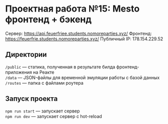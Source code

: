 # Проектная работа №15: Mesto фронтенд + бэкенд

Сервер: https://api.feuerfriee.students.nomoreparties.xyz/
Фронтенд: https://feuerfrie.students.nomoreparties.xyz/
Публичный IP: 178.154.229.52

## Директории

`/public` — статика, полученная в результате билда фронтенд-приложения на Реакте  
`/data` — JSON-файлы для временной эмуляции работы с базой данных  
`/routes` — папка с файлами роутера  

## Запуск проекта

`npm run start` — запускает сервер   
`npm run dev` — запускает сервер с hot-reload
